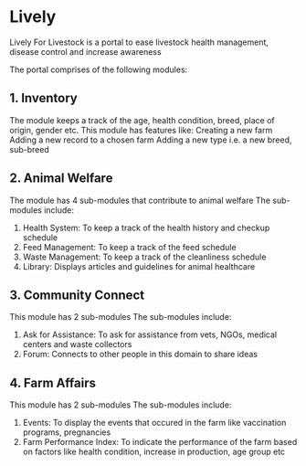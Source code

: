# Lively
Lively For Livestock is a portal to ease livestock health management, disease control and increase awareness

The portal comprises of the following modules:
## 1. Inventory
The module keeps a track of the age, health condition, breed, place of origin, gender etc.
This module has features like:
Creating a new farm
Adding a new record to a chosen farm
Adding a new type i.e. a new breed, sub-breed

## 2. Animal Welfare
The module has 4 sub-modules that contribute to animal welfare
The sub-modules include:
  1. Health System: To keep a track of the health history and checkup schedule
  2. Feed Management:  To keep a track of the feed schedule
  3. Waste Management: To keep a track of the cleanliness schedule
  4. Library: Displays articles and guidelines for animal healthcare

## 3. Community Connect
This module has 2 sub-modules 
The sub-modules include:
  1. Ask for Assistance: To  ask for assistance from vets, NGOs, medical centers and waste collectors
  2. Forum: Connects to other people in this domain to share ideas

## 4. Farm Affairs
This module has 2 sub-modules
The sub-modules include:
  1. Events: To display the events that occured in the farm like vaccination programs, pregnancies
  2. Farm Performance Index: To indicate the performance of the farm based on factors like health condition, increase in production, age group etc

